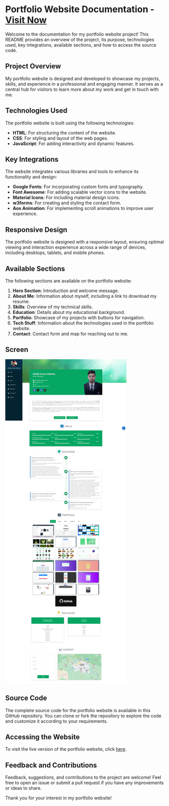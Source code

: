 # Portfolio Website Documentation - [Visit Now](https://abhijitkr.github.io)

Welcome to the documentation for my portfolio website project! This README provides an overview of the project, its purpose, technologies used, key integrations, available sections, and how to access the source code.

## Project Overview

My portfolio website is designed and developed to showcase my projects, skills, and experience in a professional and engaging manner. It serves as a central hub for visitors to learn more about my work and get in touch with me.

## Technologies Used

The portfolio website is built using the following technologies:

- **HTML**: For structuring the content of the website.
- **CSS**: For styling and layout of the web pages.
- **JavaScript**: For adding interactivity and dynamic features.
  
## Key Integrations

The website integrates various libraries and tools to enhance its functionality and design:

- **Google Fonts**: For incorporating custom fonts and typography.
- **Font Awesome**: For adding scalable vector icons to the website.
- **Material Icons**: For including material design icons.
- **w3forms**: For creating and styling the contact form.
- **Aos Animation**: For implementing scroll animations to improve user experience.

## Responsive Design

The portfolio website is designed with a responsive layout, ensuring optimal viewing and interaction experience across a wide range of devices, including desktops, tablets, and mobile phones.

## Available Sections

The following sections are available on the portfolio website:

1. **Hero Section**: Introduction and welcome message.
2. **About Me**: Information about myself, including a link to download my resume.
3. **Skills**: Overview of my technical skills.
4. **Education**: Details about my educational background.
5. **Portfolio**: Showcase of my projects with buttons for navigation.
6. **Tech Stuff**: Information about the technologies used in the portfolio website.
7. **Contact**: Contact form and map for reaching out to me.

## Screen

![Screen](./images/documentation/design.png)

## Source Code

The complete source code for the portfolio website is available in this GitHub repository. You can clone or fork the repository to explore the code and customize it according to your requirements.

## Accessing the Website

To visit the live version of the portfolio website, click [here](https://abhijitkr.github.io).

## Feedback and Contributions

Feedback, suggestions, and contributions to the project are welcome! Feel free to open an issue or submit a pull request if you have any improvements or ideas to share.

Thank you for your interest in my portfolio website!
